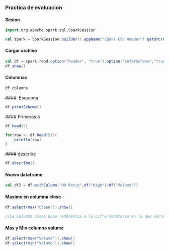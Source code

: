 ### Practica de evaluacion

#### Sesion
```scala
import org.apache.spark.sql.SparkSession

val spark = SparkSession.builder().appName("Spark CSV Reader").getOrCreate()
```

#### Cargar archivo
```scala
val df = spark.read.option("header", "true").option("inferSchema","true")csv("/Users/admin/Documents/Github/Datos_Masivos/Netflix_2011_2016.csv")
df.show()
```

#### Columnas
```scala
df.columns
```

####  Esquema
```scala
df.printSchema()
```

#### Primeras 5
```scala
df.head(5)

for(row <- df.head(5)){
    println(row)
}
```

#### describe
```scala
df.describe()
```

#### Nuevo dataframe
```scala
val df2 = df.withColumn("HV Ratio",df("High")/df("Volume"))
```

#### Maximo en columna close
```scala
df.select(max("Close")).show()
```

```scala
//La columna close hace referencia a la cifra monetaria en la que cerro por dia 
```


#### Max y Min columna volume
```scala
df.select(max("Volume")).show()
df.select(min("Volume")).show()
```
